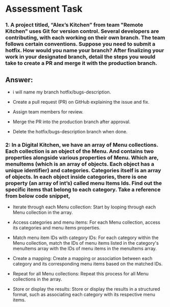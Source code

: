 # Assessment Task

### 1. A project titled, “Alex’s Kitchen” from team "Remote Kitchen" uses Git for version control. Several developers are contributing, with each working on their own branch. The team follows certain conventions. Suppose you need to submit a hotfix. How would you name your branch? After finalizing your work in your designated branch, detail the steps you would take to create a PR and merge it with the production branch.

## Answer:

- i will name my branch hotfix/bugs-description.

- Create a pull request (PR) on GitHub explaining the issue and fix.

- Assign team members for review.

- Merge the PR into the production branch after approval.

- Delete the hotfix/bugs-description branch when done.

### 2: In a Digital Kitchen, we have an array of Menu collections. Each collection is an object of the Menu. And contains two properties alongside various properties of Menu. Which are, menuItems (which is an array of objects. Each object has a unique identifier) and categories. Categories itself is an array of objects. In each object inside categories, there is one property (an array of int’s) called menu Items Ids. Find out the specific items that belong to each category. Take a reference from below code snippet,

- Iterate through each Menu collection: Start by looping through each Menu collection in the array.

- Access categories and menu items: For each Menu collection, access its categories and menu items properties.

- Match menu item IDs with category IDs: For each category within the Menu collection, match the IDs of menu items listed in the category's menuItems array with the IDs of menu items in the menuItems array.

- Create a mapping: Create a mapping or association between each category and its corresponding menu items based on the matched IDs.

- Repeat for all Menu collections: Repeat this process for all Menu collections in the array.

- Store or display the results: Store or display the results in a structured format, such as associating each category with its respective menu items.
